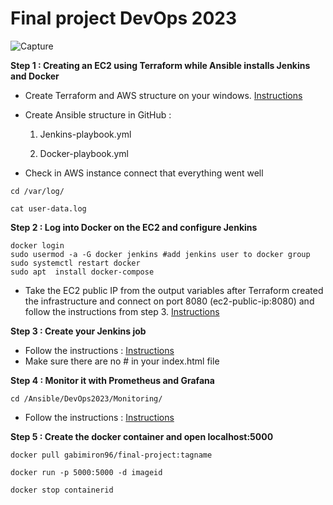 # Final project DevOps 2023

![Capture](https://github.com/gakengabinatsume/DevOps2023/assets/141765846/cb5d92ee-dfa0-4189-ae5d-020322012810)

**Step 1 : Creating an EC2 using Terraform while Ansible installs Jenkins and Docker** 

- Create Terraform and AWS structure on your windows.
[Instructions](https://github.com/gakengabinatsume/DevOps2023/tree/main/Terraform/VPC_With_EC2)

- Create Ansible structure in GitHub :

   1. Jenkins-playbook.yml

   2. Docker-playbook.yml

- Check in AWS instance connect that everything went well
```
cd /var/log/
          
cat user-data.log 
```
**Step 2 : Log into Docker on the EC2 and configure Jenkins**

```
docker login
sudo usermod -a -G docker jenkins #add jenkins user to docker group
sudo systemctl restart docker
sudo apt  install docker-compose
```

- Take the EC2 public IP from the output variables after Terraform created the infrastructure and connect on port 8080
(ec2-public-ip:8080) and follow the instructions from step 3.
[Instructions](https://github.com/gakengabinatsume/DevOps2023/blob/main/Jenkins.md)

**Step 3 : Create your Jenkins job**

- Follow the instructions :
[Instructions](https://github.com/gakengabinatsume/DevOps2023/tree/main/Jenkins_project)
- Make sure there are no # in your index.html file

**Step 4 : Monitor it with Prometheus and Grafana**
 ```
 cd /Ansible/DevOps2023/Monitoring/
```
- Follow the instructions :
[Instructions](https://github.com/gakengabinatsume/DevOps2023/tree/main/Monitoring)

**Step 5 : Create the docker container and open localhost:5000**
```
docker pull gabimiron96/final-project:tagname
```
```
docker run -p 5000:5000 -d imageid
```
```
docker stop containerid
```
